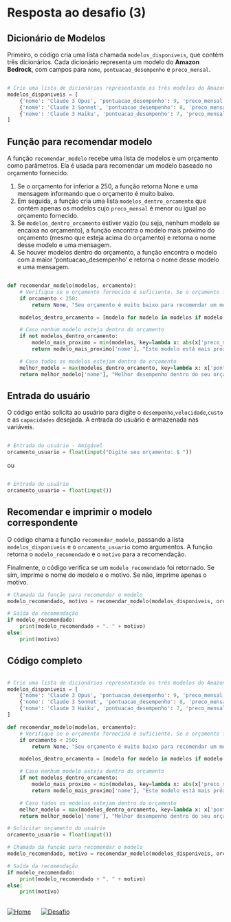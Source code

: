# Resposta ao desafio (3)


## Dicionário de Modelos

Primeiro, o código cria uma lista chamada `modelos_disponiveis`, que contém três dicionários. Cada dicionário representa um modelo do **Amazon Bedrock**, com campos para `nome`, `pontuacao_desempenho` e `preco_mensal`.


~~~ Python

# Crie uma lista de dicionários representando os três modelos do Amazon Bedrock, com 'nome', 'pontuacao_desempenho' e 'preco_mensal'
modelos_disponiveis = [
    {'nome': 'Claude 3 Opus', 'pontuacao_desempenho': 9, 'preco_mensal': 600},
    {'nome': 'Claude 3 Sonnet', 'pontuacao_desempenho': 8, 'preco_mensal': 450},
    {'nome': 'Claude 3 Haiku', 'pontuacao_desempenho': 7, 'preco_mensal': 350}
]

~~~

## Função para recomendar modelo

A função `recomendar_modelo` recebe uma lista de modelos e um orçamento como parâmetros. Ela é usada para recomendar um modelo baseado no orçamento fornecido.
1. Se o orçamento for inferior a 250, a função retorna None e uma mensagem informando que o orçamento é muito baixo.
2. Em seguida, a função cria uma lista `modelos_dentro_orcamento` que contém apenas os modelos cujo `preco_mensal` é menor ou igual ao orçamento fornecido.
3. Se `modelos_dentro_orcamento` estiver vazio (ou seja, nenhum modelo se encaixa no orçamento), a função encontra o modelo mais próximo do orçamento (mesmo que esteja acima do orçamento) e retorna o nome desse modelo e uma mensagem.
4. Se houver modelos dentro do orçamento, a função encontra o modelo com a maior ‘pontuacao_desempenho’ e retorna o nome desse modelo e uma mensagem.

~~~ Python

def recomendar_modelo(modelos, orcamento):
    # Verifique se o orçamento fornecido é suficiente. Se o orçamento for inferior a 250, implemente a resposta adequada
    if orcamento < 250:
        return None, "Seu orçamento é muito baixo para recomendar um modelo adequado."

    modelos_dentro_orcamento = [modelo for modelo in modelos if modelo['preco_mensal'] <= orcamento]

    # Caso nenhum modelo esteja dentro do orçamento
    if not modelos_dentro_orcamento:
        modelo_mais_proximo = min(modelos, key=lambda x: abs(x['preco_mensal'] - orcamento))
        return modelo_mais_proximo['nome'], "Este modelo está mais próximo do seu orçamento."

    # Caso todos os modelos estejam dentro do orçamento
    melhor_modelo = max(modelos_dentro_orcamento, key=lambda x: x['pontuacao_desempenho'])
    return melhor_modelo['nome'], "Melhor desempenho dentro do seu orçamento."

~~~

## Entrada do usuário

O código então solicita ao usuário para digite o `desempenho`,`velocidade`,`custo` e as `capacidades` desejada. A entrada do usuário é armazenada nas variáveis.

~~~ Python

# Entrada do usuário - Amigável
orcamento_usuario = float(input("Digite seu orçamento: $ "))

~~~
ou
~~~ Python

# Entrada do usuário
orcamento_usuario = float(input())

~~~

## Recomendar e imprimir o modelo correspondente

O código chama a função `recomendar_modelo`, passando a lista `modelos_disponiveis` e o `orcamento_usuario` como argumentos. A função retorna o `modelo_recomendado` e o `motivo` para a recomendação.

Finalmente, o código verifica se um `modelo_recomendado` foi retornado. Se sim, imprime o nome do modelo e o motivo. Se não, imprime apenas o motivo.

~~~ Python
# Chamada da função para recomendar o modelo
modelo_recomendado, motivo = recomendar_modelo(modelos_disponiveis, orcamento_usuario)

# Saída da recomendação
if modelo_recomendado:
    print(modelo_recomendado + ". " + motivo)
else:
    print(motivo)

~~~

## Código completo

~~~ Python

# Crie uma lista de dicionários representando os três modelos do Amazon Bedrock, com 'nome', 'pontuacao_desempenho' e 'preco_mensal'
modelos_disponiveis = [
    {'nome': 'Claude 3 Opus', 'pontuacao_desempenho': 9, 'preco_mensal': 600},
    {'nome': 'Claude 3 Sonnet', 'pontuacao_desempenho': 8, 'preco_mensal': 450},
    {'nome': 'Claude 3 Haiku', 'pontuacao_desempenho': 7, 'preco_mensal': 350}
]

def recomendar_modelo(modelos, orcamento):
    # Verifique se o orçamento fornecido é suficiente. Se o orçamento for inferior a 250, implemente a resposta adequada
    if orcamento < 250:
        return None, "Seu orçamento é muito baixo para recomendar um modelo adequado."

    modelos_dentro_orcamento = [modelo for modelo in modelos if modelo['preco_mensal'] <= orcamento]

    # Caso nenhum modelo esteja dentro do orçamento
    if not modelos_dentro_orcamento:
        modelo_mais_proximo = min(modelos, key=lambda x: abs(x['preco_mensal'] - orcamento))
        return modelo_mais_proximo['nome'], "Este modelo está mais próximo do seu orçamento."

    # Caso todos os modelos estejam dentro do orçamento
    melhor_modelo = max(modelos_dentro_orcamento, key=lambda x: x['pontuacao_desempenho'])
    return melhor_modelo['nome'], "Melhor desempenho dentro do seu orçamento."

# Solicitar orçamento do usuário
orcamento_usuario = float(input())

# Chamada da função para recomendar o modelo
modelo_recomendado, motivo = recomendar_modelo(modelos_disponiveis, orcamento_usuario)

# Saída da recomendação
if modelo_recomendado:
    print(modelo_recomendado + ". " + motivo)
else:
    print(motivo)

~~~

## 

[![Home](https://img.shields.io/badge/-Home-e67e22?style=for-the-badge)](https://github.com/omarcosta/Treinando-Desafios-de-Codigos-com-IAs-Generativas/blob/main/README.md)&nbsp;&nbsp;&nbsp;&nbsp;&nbsp;&nbsp;[![Desafio](https://img.shields.io/badge/-Desafio-e67e22?style=for-the-badge)](https://github.com/omarcosta/Treinando-Desafios-de-Codigos-com-IAs-Generativas/blob/main/Desafio_3.md)
